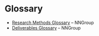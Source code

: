 # Glossary

- [Research Methods Glossary](https://www.nngroup.com/articles/research-methods-glossary/) – NNGroup
- [Deliverables Glossary](https://www.nngroup.com/articles/ux-deliverables-glossary/) – NNGroup